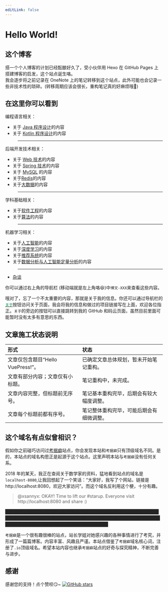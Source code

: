 ```yaml
---
editLink: false
---
```


# Hello World!

## 这个博客
搭一个个人博客的计划已经酝酿好久了，受小伙伴用 Hexo 在 GitHub Pages 上搭建博客的启发，这个站点诞生咯。  
我会逐步将之前记录在 OneNote 上的笔记转移到这个站点，此外可能也会记录一些非技术性的琐碎。(转移周期应该会很长，重构笔记真的好麻烦哦:new_moon_with_face:)

## 在这里你可以看到
编程语言相关：  
+ 关于 [Java 程序设计](/java/)的内容
+ 关于 [Kotlin 程序设计](/kotlin/)的内容

> ---
后端开发技术相关：  
+ 关于 [Web 技术](/web/)的内容
+ 关于 [Spring 技术](/spring/)的内容
+ 关于 [MySQL](/mysql/) 的内容
+ 关于[Redis](/redis/)的内容
+ 关于[大数据](/big-data/)的内容

> ---
学科基础相关：
+ 关于[软件工程](/software-engineering/)的内容
+ 关于[算法](/algorithm/)的内容

> ---
机器学习相关：
+ 关于[人工智能](/artificial-intelligence/)的内容
+ 关于[深度学习](/deep-learning/)的内容
+ 关于[推荐系统](/recommender-systems/)的内容
+ 关于[数据分析与人工智能定量分析](/quantitative-methods-for-DA-AI/)的内容

> ---
+ [杂谈](/hello-world/)

你可以通过右上角的导航栏 (移动端就是左上角咯:laughing:)中`博文-XXX`来查看这些内容。  

哦对了，忘了一个不太重要的内容，那就是关于我的信息。你还可以通过导航栏的[<code style="color: #3EAF7C"><b>关于</b></code>](/about/)按钮访问关于页面，我会将我的信息和做过的项目链接写在上面，欢迎各位指正。`关于`的旁边的按钮可以直接跳转到我的 GitHub 和码云页面，虽然目前里面可能暂时没有太多有意思的东西。

## 文章施工状态说明
|形式|状态|
|:--|:--|
|文章仅包含题目“Hello VuePress!”。|已确定文章总体规划，暂未开始笔记重构。|
|文章有部分内容；文章仅有小标题。|笔记重构中，未完成。|
|文章内容完整，但标题前无序号。|笔记基本重构完毕，后期会有较大幅度调整。|
|文章每个标题前都有序号。|笔记整体重构完毕，可能后期会有细微调整。|

## 这个域名有点似曾相识？
假如你之前碰巧访问过[考据癖](http://localhost-8080.com/)站点，你会发现本站和`考据癖`只有顶级域名不同。是的，本站点的域名构思正是起源于这个站点。这里声明本站与`考据癖`没有任何关系。  

2018 年的某天，我正在查阅关于数学家的资料，猛地看到站点的域名是`localhost-8080`,让我回想起了一个笑话：“大家好，我写了个网站，链接是http://localhost:8080，欢迎大家访问”。而这个域名反利用这个梗，十分有趣。  

> @xsannyx: OKAY! Time to lift our #starup. Everyone visit http://localhost:8080 and share :)

<span class="heimu">我们知道，众多的技术的默认端口都是 8080 ，在本地开发测试环境中可以使用 localhost:8080 这个 URL 来访问。本地归本地，网络实际环境中这个 URL 只能访问本机而不能访问其他主机，这是由 URL 决定的。</span>

`考据癖`是一个很有趣很棒的站点，站长学姐对她感兴趣的各种事情进行了考究，并形成了一篇篇博客。内容丰富、风趣且严谨。本站点借鉴了`考据癖`域名核心词，注册了`.io`顶级域名。希望本站内容也继承`考据癖`站点的好奇与探究精神，不断完善与进步。

<style>
p span .heimu,
p .heimu,
.heimu,
.heimu a,
a .heimu,
.heimu a.new {
  background-color: #252525;
  color: #252525;
  text-shadow: none
}

body:not(.heimu_toggle_on) .heimu:hover,
body:not(.heimu_toggle_on) .heimu:active,
body:not(.heimu_toggle_on) .heimu.off {
  transition: color .13s linear;
  color: #fff
}
</style>

## 感谢
感谢您的支持！点个赞呗:smirk:~ <a rel="点赞" href="https://github.com/ZweiRm/localhost-8080.github.io" onclick=like()><img alt="GitHub stars" src="https://img.shields.io/github/stars/ZweiRm/localhost-8080.github.io.svg?color=2F835D&logoColor=3EAF7C&style=social"></a>

<!-- Global site tag (gtag.js) - Google Analytics -->
<script async src="https://www.googletagmanager.com/gtag/js?id=UA-132436049-1"></script>
<script>
  window.dataLayer = window.dataLayer || [];
  function gtag(){dataLayer.push(arguments);}
  gtag('js', new Date());

  gtag('config', 'UA-132436049-1');
  
</script>

<script type="text/javascript">  
function like() {
    gtag('event', 'like', {
    'event_category': 'like',
    'event_label': 'like',
    'value': 1
    });
}
</script>